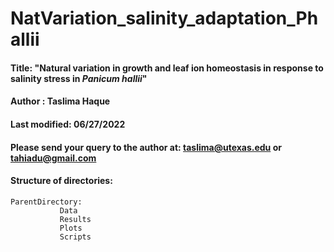 # NatVariation_salinity_adaptation_Phallii

#### Title: "Natural variation in growth and leaf ion homeostasis in response to salinity stress in *Panicum hallii*"


#### Author : Taslima Haque                                                                                                 
#### Last modified: 06/27/2022                                                                                        
#### Please send your query to the author at: taslima@utexas.edu or tahiadu@gmail.com   

#### Structure of directories:
```
ParentDirectory:
           Data
           Results
           Plots
           Scripts
```
